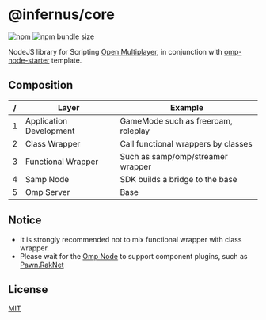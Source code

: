 # @infernus/core

[![npm](https://img.shields.io/npm/v/@infernus/core)](https://www.npmjs.com/package/@infernus/core) ![npm bundle size](https://img.shields.io/bundlephobia/minzip/@infernus/core)

NodeJS library for Scripting [Open Multiplayer](https://open.mp), in conjunction with [omp-node-starter](https://github.com/dockfries/omp-node-starter) template.

## Composition

| /   | Layer                   | Example                             |
| --- | ----------------------- | ----------------------------------- |
| 1   | Application Development | GameMode such as freeroam, roleplay |
| 2   | Class Wrapper           | Call functional wrappers by classes |
| 3   | Functional Wrapper      | Such as samp/omp/streamer wrapper   |
| 4   | Samp Node               | SDK builds a bridge to the base     |
| 5   | Omp Server              | Base                                |

## Notice

- It is strongly recommended not to mix functional wrapper with class wrapper.
- Please wait for the [Omp Node](https://github.com/AmyrAhmady) to support component plugins, such as [Pawn.RakNet](https://github.com/katursis/Pawn.RakNet)

## License

[MIT](./LICENSE)

